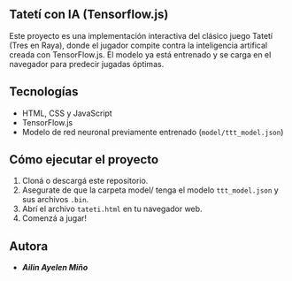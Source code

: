 ## Tatetí con IA (Tensorflow.js)

Este proyecto es una implementación interactiva del clásico juego Tatetí (Tres en Raya), donde el jugador compite contra la inteligencia artifical creada con TensorFlow.js. El modelo ya está entrenado y se carga en el navegador para predecir jugadas óptimas.

## Tecnologías

- HTML, CSS y JavaScript
- TensorFlow.js
- Modelo de red neuronal previamente entrenado (`model/ttt_model.json`)

## Cómo ejecutar el proyecto

1. Cloná o descargá este repositorio.
2. Asegurate de que la carpeta model/ tenga el modelo `ttt_model.json` y sus archivos `.bin`.
3. Abrí el archivo `tateti.html` en tu navegador web.
4. Comenzá a jugar!

## Autora

- **_Ailin Ayelen Miño_**
